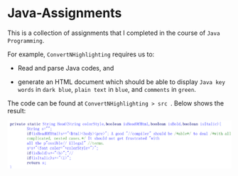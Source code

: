 # Java-Assignments

This is a collection of assignments that I completed in the course of `Java Programming`.

For example, `ConvertNHighlighting` requires us to:

- Read and parse Java codes, and

- generate an HTML document which should be able to display `Java key words` in `dark blue`, `plain text` in `blue`, and `comments` in `green`.

The code can be found at `ConvertNHighlighting > src `. Below shows the result:

![ConvertNHighlighting](/Asset/output.png)


